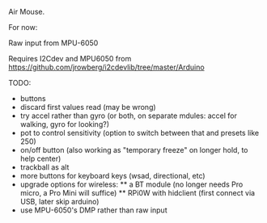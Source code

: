 Air Mouse.

For now:

Raw input from MPU-6050

Requires I2Cdev and MPU6050 from https://github.com/jrowberg/i2cdevlib/tree/master/Arduino


TODO:
* buttons
* discard first values read (may be wrong)
* try accel rather than gyro (or both, on separate mdules: accel for walking, gyro for looking?)
* pot to control sensitivity (option to switch between that and presets like 250)
* on/off button (also working as "temporary freeze" on longer hold, to help center)
* trackball as alt
* more buttons for keyboard keys (wsad, directional, etc)
* upgrade options for wireless:
** a BT module (no longer needs Pro micro, a Pro Mini will suffice)
** RPi0W with hidclient (first connect via USB, later skip arduino)
* use MPU-6050's DMP rather than raw input

